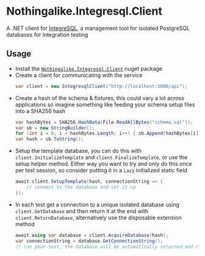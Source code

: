 # Nothingalike.Integresql.Client

A .NET client for [IntegreSQL](https://github.com/allaboutapps/integresql), a management tool for isolated PostgreSQL databases for integration testing

## Usage

- Install the [`Nothingalike.Integresql.Client`](https://www.nuget.org/packages/Nothingalike.Integresql.Client) nuget package
- Create a client for communicating with the service
  ```csharp
  var client = new IntegresqlClient("http://localhost:5000/api");
  ```
- Create a hash of the schema & fixtures, this could vary a lot across applications so imagine something like feeding your schema setup files into a SHA256 hash
  ```csharp
  var hashBytes = SHA256.HashData(File.ReadAllBytes("schema.sql"));
  var sb = new StringBuilder();
  for (int i = 0; i < hashBytes.Length; i++) { sb.Append(hashBytes[i].ToString("x2")); }
  var hash = sb.ToString();
  ```
- Setup the template database, you can do this with `client.InitializeTemplate` and `client.FinalizeTemplate`, or use the setup helper method. Either way you want to try and only do this once per test session, so consider putting it in a `Lazy` initialized static field
  ```csharp
  await client.SetupTemplate(hash, connectionString => {
      // connect to the database and set it up 
  });
  ```
- In each test get a connection to a unique isolated database using `client.GetDatabase` and then return it at the end with `client.ReturnDatabase`, alternatively use the disposable extension method
  ```csharp
  await using var database = client.AcquireDatabase(hash);
  var connectionString = database.GetConnectionString();
  // run your test, the database will be automatically returned and recycled at the end
  ```